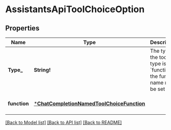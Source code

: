 # AssistantsApiToolChoiceOption

## Properties
Name | Type | Description | Notes
------------ | ------------- | ------------- | -------------
**Type_** | **String!** | The type of the tool. If type is &#x60;function&#x60;, the function name must be set | [default to null]
**function** | [***ChatCompletionNamedToolChoiceFunction**](ChatCompletionNamedToolChoice_function.md) |  | [optional] [default to null]

[[Back to Model list]](../README.md#documentation-for-models) [[Back to API list]](../README.md#documentation-for-api-endpoints) [[Back to README]](../README.md)


